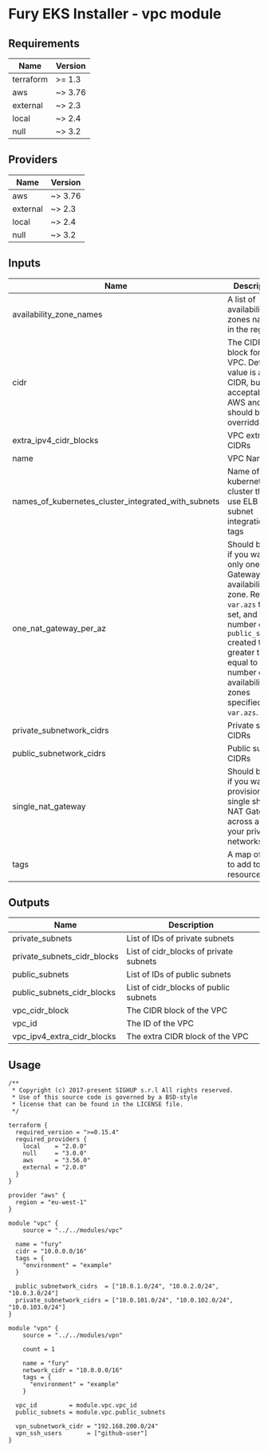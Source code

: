 <!-- BEGIN_TF_DOCS -->

# Fury EKS Installer - vpc module

<!-- <KFD-DOCS> -->

## Requirements

| Name | Version |
|------|---------|
| terraform | >= 1.3 |
| aws | ~> 3.76 |
| external | ~> 2.3 |
| local | ~> 2.4 |
| null | ~> 3.2 |

## Providers

| Name | Version |
|------|---------|
| aws | ~> 3.76 |
| external | ~> 2.3 |
| local | ~> 2.4 |
| null | ~> 3.2 |

## Inputs

| Name                                                      | Description | Default | Required |
|-----------------------------------------------------------|-------------|---------|:--------:|
| availability\_zone\_names                                 | A list of availability zones names in the region | `[]` | no |
| cidr                                                      | The CIDR block for the VPC. Default value is a valid CIDR, but not acceptable by AWS and should be overridden | n/a | yes |
| extra\_ipv4\_cidr\_blocks                                 | VPC extra CIDRs | `[]` | no |
| name                                                      | VPC Name | n/a | yes |
| names\_of\_kubernetes\_cluster\_integrated\_with\_subnets | Name of kubernetes cluster that will use ELB subnet integration via tags | `[]` | no |
| one\_nat\_gateway\_per\_az                                | Should be true if you want only one NAT Gateway per availability zone. Requires `var.azs` to be set, and the number of `public_subnets` created to be greater than or equal to the number of availability zones specified in `var.azs`. | `false` | no |
| private\_subnetwork\_cidrs                                | Private subnet CIDRs | n/a | yes |
| public\_subnetwork\_cidrs                                 | Public subnet CIDRs | n/a | yes |
| single\_nat\_gateway                                      | Should be true if you want to provision a single shared NAT Gateway across all of your private networks | `false` | no |
| tags                                                      | A map of tags to add to all resources | `{}` | no |

## Outputs

| Name | Description |
|------|-------------|
| private\_subnets | List of IDs of private subnets |
| private\_subnets\_cidr\_blocks | List of cidr\_blocks of private subnets |
| public\_subnets | List of IDs of public subnets |
| public\_subnets\_cidr\_blocks | List of cidr\_blocks of public subnets |
| vpc\_cidr\_block | The CIDR block of the VPC |
| vpc\_id | The ID of the VPC |
| vpc\_ipv4\_extra\_cidr\_blocks | The extra CIDR block of the VPC |

## Usage

```hcl
/**
 * Copyright (c) 2017-present SIGHUP s.r.l All rights reserved.
 * Use of this source code is governed by a BSD-style
 * license that can be found in the LICENSE file.
 */

terraform {
  required_version = ">=0.15.4"
  required_providers {
    local    = "2.0.0"
    null     = "3.0.0"
    aws      = "3.56.0"
    external = "2.0.0"
  }
}

provider "aws" {
  region = "eu-west-1"
}

module "vpc" {
    source = "../../modules/vpc"

  name = "fury"
  cidr = "10.0.0.0/16"
  tags = {
    "environment" = "example"
  }

  public_subnetwork_cidrs  = ["10.0.1.0/24", "10.0.2.0/24", "10.0.3.0/24"]
  private_subnetwork_cidrs = ["10.0.101.0/24", "10.0.102.0/24", "10.0.103.0/24"]
}

module "vpn" {
    source = "../../modules/vpn"

    count = 1

    name = "fury"
    network_cidr = "10.0.0.0/16"
    tags = {
      "environment" = "example"
    }

  vpc_id         = module.vpc.vpc_id
  public_subnets = module.vpc.public_subnets

  vpn_subnetwork_cidr = "192.168.200.0/24"
  vpn_ssh_users       = ["github-user"]
}
```

<!-- </KFD-DOCS> -->
<!-- END_TF_DOCS -->
